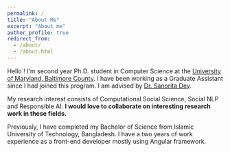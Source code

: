 ```yaml
---
permalink: /
title: "About Me"
excerpt: "About me"
author_profile: true
redirect_from: 
  - /about/
  - /about.html
---
```


Hello ! I'm second year Ph.D. student in Computer Science at the [University of Maryland, Baltimore County](https://umbc.edu/). I have been working as a Graduate Assistant since I had joined this program. I am advised by [Dr. Sanorita Dey](https://redirect.cs.umbc.edu/~sanorita/). 

My research interest consists of Computational Social Science, Social NLP and Responsible AI. **I would love to collaborate on interesting research work in these fields.** 

Previously, I have completed my Bachelor of Science from Islamic University of Technology, Bangladesh. I have a two years of work experience as a front-end developer mostly using Angular framework. 

